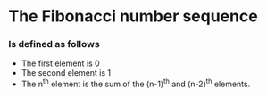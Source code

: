 # The Fibonacci number sequence

### Is defined as follows

- The first element is 0
- The second element is 1
- The n<sup>th</sup> element is the sum of the (n-1)<sup>th</sup> and (n-2)<sup>th</sup> elements.
